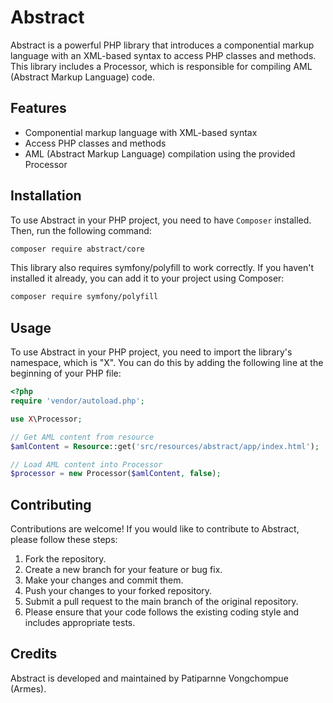 # Abstract

Abstract is a powerful PHP library that introduces a componential markup language with an XML-based syntax to access PHP classes and methods. This library includes a Processor, which is responsible for compiling AML (Abstract Markup Language) code.

## Features

- Componential markup language with XML-based syntax
- Access PHP classes and methods
- AML (Abstract Markup Language) compilation using the provided Processor

## Installation

To use Abstract in your PHP project, you need to have `Composer` installed. Then, run the following command:

```bash
composer require abstract/core
```

This library also requires symfony/polyfill to work correctly. If you haven't installed it already, you can add it to your project using Composer:

```bash
composer require symfony/polyfill
```

## Usage

To use Abstract in your PHP project, you need to import the library's namespace, which is "X". You can do this by adding the following line at the beginning of your PHP file:

```php
<?php
require 'vendor/autoload.php';

use X\Processor;

// Get AML content from resource
$amlContent = Resource::get('src/resources/abstract/app/index.html');

// Load AML content into Processor
$processor = new Processor($amlContent, false);
```

## Contributing

Contributions are welcome! If you would like to contribute to Abstract, please follow these steps:

1. Fork the repository.
2. Create a new branch for your feature or bug fix.
3. Make your changes and commit them.
4. Push your changes to your forked repository.
5. Submit a pull request to the main branch of the original repository.
6. Please ensure that your code follows the existing coding style and includes appropriate tests.

## Credits

Abstract is developed and maintained by Patiparnne Vongchompue (Armes).